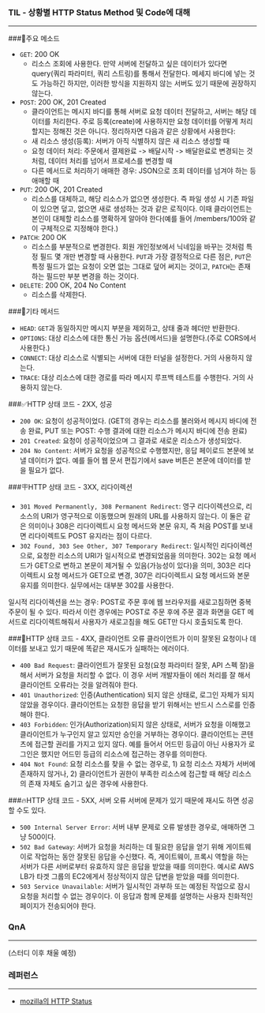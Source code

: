 ### TIL - 상황별 HTTP Status Method 및 Code에 대해
---
###📌주요 메소드
- `GET`: 200 OK
  - 리소스 조회에 사용한다. 만약 서버에 전달하고 싶은 데이터가 있다면 query(쿼리 파라미터, 쿼리 스트링)를 통해서 전달한다. 메세지 바디에 넣는 것도 가능하긴 하지만, 이러한 방식을 지원하지 않는 서버도 있기 때문에 권장하지 않는다.
- `POST`: 200 OK, 201 Created
  - 클라이언트는 메시지 바디를 통해 서버로 요청 데이터 전달하고, 서버는 해당 데이터를 처리한다. 주로 등록(create)에 사용하지만 요청 데이터를 어떻게 처리할지는 정해진 것은 아니다. 정리하자면 다음과 같은 상황에서 사용한다:
  - 새 리소스 생성(등록): 서버가 아직 식별하지 않은 새 리소스 생성할 때
  - 요청 데이터 처리: 주문에서 결제완료 -> 배달시작 -> 배달완료로 변경되는 것처럼, 데이터 처리를 넘어서 프로세스를 변경할 때
  - 다른 메서드로 처리하기 애매한 경우: JSON으로 조회 데이터를 넘겨야 하는 등 애매할 때
- `PUT`: 200 OK, 201 Created
  - 리소스를 대체하고, 해당 리소스가 없으면 생성한다. 즉 파일 생성 시 기존 파일이 있으면 덮고, 없으면 새로 생성하는 것과 같은 로직이다. 이때 클라이언트는 본인이 대체할 리소스를 명확하게 알아야 한다(예를 들어 /members/100와 같이 구체적으로 지정해야 한다.)
- `PATCH`: 200 OK
  - 리소스를 부분적으로 변경한다. 회원 개인정보에서 닉네임을 바꾸는 것처럼 특정 필드 몇 개만 변경할 때 사용한다. `PUT`과 가장 결정적으로 다른 점은, `PUT`은 특정 필드가 없는 요청이 오면 없는 그대로 덮어 써지는 것이고, `PATCH`는 존재하는 필드만 부분 변경을 하는 것이다.
- `DELETE`: 200 OK, 204 No Content
  - 리소스를 삭제한다.

###🎸기타 메서드
- `HEAD`: `GET`과 동일하지만 메시지 부분을 제외하고, 상태 줄과 헤더만 반환한다.
- `OPTIONS`: 대상 리소스에 대한 통신 가능 옵션(메서드)을 설명한다.(주로 CORS에서 사용한다.)
- `CONNECT`: 대상 리소스로 식별되는 서버에 대한 터널을 설정한다. 거의 사용하지 않는다.
- `TRACE`: 대상 리소스에 대한 경로를 따라 메시지 루프백 테스트를 수행한다. 거의 사용하지 않는다.

###✅HTTP 상태 코드 - 2XX, 성공
- `200 OK`: 요청이 성공적이었다. (GET의 경우는 리소스를 불러와서 메시지 바디에 전송 완료, PUT 또는 POST: 수행 결과에 대한 리소스가 메시지 바디에 전송 완료)
- `201 Created`: 요청이 성공적이었으며 그 결과로 새로운 리소스가 생성되었다.
- `204 No Content`: 서버가 요청을 성공적으로 수행했지만, 응답 페이로드 본문에 보낼 데이터가 없다. 예를 들어 웹 문서 편집기에서 save 버튼은 본문에 데이터를 받을 필요가 없다.
  
###🪧HTTP 상태 코드 - 3XX, 리다이렉션
- `301 Moved Permanently, 308 Permanent Redirect`: 영구 리다이렉션으로, 리소스의 URI가 영구적으로 이동했으며 원래의 URL를 사용하지 않는다. 이 둘은 같은 의미이나 308은 리다이렉트시 요청 메서드와 본문 유지, 즉 처음 POST를 보내면 리다이렉트도 POST 유지라는 점이 다르다.
- `302 Found, 303 See Other, 307 Temporary Redirect`: 일시적인 리다이렉션으로, 요청한 리소스의 URI가 일시적으로 변경되었음을 의미한다. 302는 요청 메서드가 GET으로 변하고 본문이 제거될 수 있음(가능성이 있다)을 의미, 303은 리다이렉트시 요청 메서드가 GET으로 변경, 307은 리다이렉트시 요청 메서드와 본문 유지를 의미한다. 실무에서는 대부분 302를 사용한다.

일시적 리다이렉션을 쓰는 경우: POST로 주문 후에 웹 브라우저를 새로고침하면 중복 주문이 될 수 있다. 따라서 이런 경우에는 POST로 주문 후에 주문 결과 화면을 GET 메서드로 리다이렉트해줘서 사용자가 새로고침을 해도 GET만 다시 호출되도록 한다.

###🚫HTTP 상태 코드 - 4XX, 클라이언트 오류
클라이언트가 이미 잘못된 요청이나 데이터를 보내고 있기 때문에 똑같은 재시도가 실패하는 에러이다.
- `400 Bad Request`: 클라이언트가 잘못된 요청(요청 파라미터 잘못, API 스펙 잘)을 해서 서버가 요청을 처리할 수 없다. 이 경우 서버 개발자들이 에러 처리를 잘 해서 클라이언트 오류라는 것을 알려줘야 한다.
- `401 Unauthorized`: 인증(Authentication) 되지 않은 상태로, 로그인 자체가 되지 않았을 경우이다. 클라이언트는 요청한 응답을 받기 위해서는 반드시 스스로를 인증해야 한다.
- `403 Forbidden`: 인가(Authorization)되지 않은 상태로, 서버가 요청을 이해했고 클라이언트가 누구인지 알고 있지만 승인을 거부하는 경우이다. 클라이언트는 콘텐츠에 접근할 권리를 가지고 있지 않다. 예를 들어서 어드민 등급이 아닌 사용자가 로그인은 했지만 어드민 등급의 리소스에 접근하는 경우를 의미한다.
- `404 Not Found`: 요청 리소스를 찾을 수 없는 경우로, 1) 요청 리소스 자체가 서버에 존재하지 않거나, 2) 클라이언트가 권한이 부족한 리소스에 접근할 때 해당 리소스의 존재 자체도 숨기고 싶은 경우에 사용한다.

###🔥HTTP 상태 코드 - 5XX, 서버 오류
서버에 문제가 있기 때문에 재시도 하면 성공할 수도 있다.
- `500 Internal Server Error`: 서버 내부 문제로 오류 발생한 경우로, 애매하면 그냥 500이다.
- `502 Bad Gateway`: 서버가 요청을 처리하는 데 필요한 응답을 얻기 위해 게이트웨이로 작업하는 동안 잘못된 응답을 수신했다. 즉, 게이트웨이, 프록시 역할을 하는 서버가 다른 서버로부터 유효하지 않은 응답을 받았을 때를 의미한다. 예시로 AWS LB가 타겟 그룹의 EC2에게서 정상적이지 않은 답변을 받았을 때를 의미한다.
- `503 Service Unavailable`: 서버가 일시적인 과부하 또는 예정된 작업으로 잠시 요청을 처리할 수 없는 경우이다. 이 응답과 함께 문제를 설명하는 사용자 친화적인 페이지가 전송되어야 한다.

### QnA
---
(스터디 이후 채울 예정)

### 레퍼런스
---
- [mozilla의 HTTP Status](https://developer.mozilla.org/ko/docs/Web/HTTP/Status)
